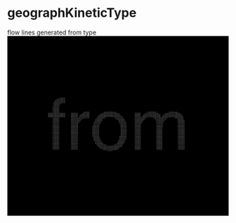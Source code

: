 # geographKineticType
flow lines generated from type
![fromDustToDustAnimatedWords](https://github.com/MohahaMarisa/geographKineticType/blob/master/kinetic%20type.gif)

